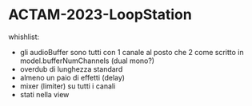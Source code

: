 # ACTAM-2023-LoopStation
whishlist:
- gli audioBuffer sono tutti con 1 canale al posto che 2 come scritto in model.bufferNumChannels (dual mono?)
- overdub di lunghezza standard
- almeno un paio di effetti (delay)
- mixer (limiter) su tutti i canali
- stati nella view